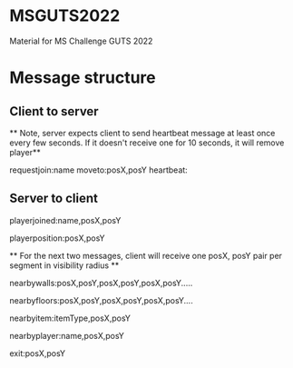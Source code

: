 # MSGUTS2022
Material for MS Challenge GUTS 2022


# Message structure

## Client to server 

** Note, server expects client to send heartbeat message at least once every few seconds. If it doesn't receive one for 10 seconds, it will remove player**

requestjoin:name
moveto:posX,posY
heartbeat:

## Server to client 

playerjoined:name,posX,posY

playerposition:posX,posY

** For the next two messages, client will receive one posX, posY pair per segment in visibility radius **

nearbywalls:posX,posY,posX,posY,posX,posY.....

nearbyfloors:posX,posY,posX,posY,posX,posY....

nearbyitem:itemType,posX,posY

nearbyplayer:name,posX,posY

exit:posX,posY
